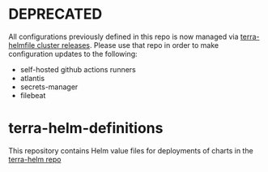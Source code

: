 # DEPRECATED

All configurations previously defined in this repo is now managed via [terra-helmfile cluster releases](https://github.com/broadinstitute/terra-helmfile).
Please use that repo in order to make configuration updates to the following:
- self-hosted github actions runners
- atlantis
- secrets-manager
- filebeat

# terra-helm-definitions
This repository contains Helm value files for deployments of charts in the [terra-helm repo](https://github.com/broadinstitute/terra-helm)
